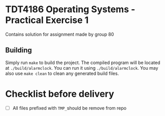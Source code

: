 # TDT4186 Operating Systems - Practical Exercise 1

Contains solution for assignment made by group 80

## Building

Simply run `make` to build the project. The compiled program will be located at `./build/alarmclock`. You can run it using `./build/alarmclock`. You may also use `make clean` to clean any generated build files.

# Checklist before delivery
- [ ] All files prefixed with ```TMP_```should be remove from repo
